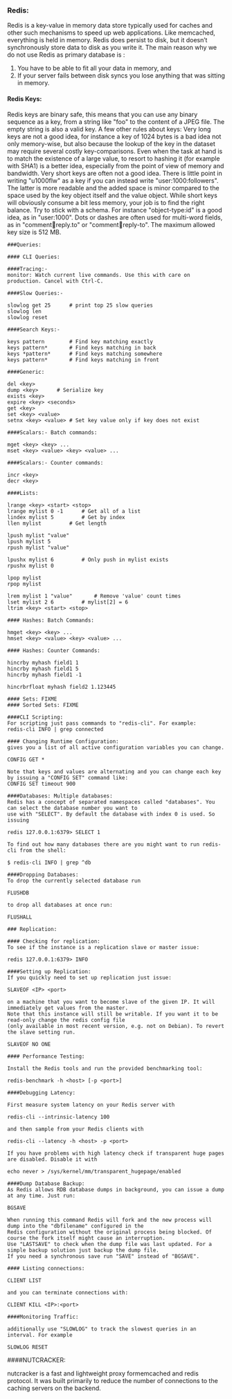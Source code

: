 ### Redis:

Redis is a key-value in memory data store typically used for caches and other such mechanisms to speed up web applications. 
Like memcached, everything is held in memory. Redis does persist to disk, but it doesn’t synchronously store data to disk as you write it.
The main reason why we do not use Redis as primary database is :

1. You have to be able to fit all your data in memory, and
2. If your server fails between disk syncs you lose anything that was sitting in memory.

#### Redis Keys:

Redis keys are binary safe, this means that you can use any binary sequence as a key, from a string like "foo" to the content of a JPEG file. The empty string is also a valid key.
A few other rules about keys:
Very long keys are not a good idea, for instance a key of 1024 bytes is a bad idea not only memory-wise, but also because the lookup of the key in the dataset may require several costly key-comparisons. Even when the task at hand is to match the existence of a large value, to resort to hashing it (for example with SHA1) is a better idea, especially from the point of view of memory and bandwidth.
Very short keys are often not a good idea. There is little point in writing "u1000flw" as a key if you can instead write "user:1000:followers". The latter is more readable and the added space is minor compared to the space used by the key object itself and the value object. While short keys will obviously consume a bit less memory, your job is to find the right balance.
Try to stick with a schema. For instance "object-type:id" is a good idea, as in "user:1000". Dots or dashes are often used for multi-word fields, as in "comment:1234:reply.to" or "comment:1234:reply-to".
The maximum allowed key size is 512 MB.
```
###Queries:

#### CLI Queries:

####Tracing:-
monitor: Watch current live commands. Use this with care on production. Cancel with Ctrl-C.

####Slow Queries:-

slowlog get 25		# print top 25 slow queries
slowlog len		
slowlog reset

####Search Keys:-

keys pattern		# Find key matching exactly
keys pattern*		# Find keys matching in back
keys *pattern*		# Find keys matching somewhere
keys pattern*		# Find keys matching in front

####Generic:

del <key>
dump <key>		# Serialize key
exists <key>
expire <key> <seconds>
get <key>	
set <key> <value>
setnx <key> <value>	# Set key value only if key does not exist

####Scalars:- Batch commands:

mget <key> <key> ...
mset <key> <value> <key> <value> ...

####Scalars:- Counter commands:

incr <key>
decr <key>

####Lists:

lrange <key> <start> <stop>
lrange mylist 0 -1		# Get all of a list
lindex mylist 5			# Get by index
llen mylist			# Get length

lpush mylist "value"
lpush mylist 5			
rpush mylist "value"

lpushx mylist 6			# Only push in mylist exists
rpushx mylist 0 

lpop mylist
rpop mylist

lrem mylist 1 "value"		# Remove 'value' count times
lset mylist 2 6			# mylist[2] = 6
ltrim <key> <start> <stop>

#### Hashes: Batch Commands:

hmget <key> <key> ...
hmset <key> <value> <key> <value> ...

#### Hashes: Counter Commands:

hincrby myhash field1 1
hincrby myhash field1 5
hincrby myhash field1 -1

hincrbrfloat myhash field2 1.123445 

#### Sets: FIXME
#### Sorted Sets: FIXME

####CLI Scripting:
For scripting just pass commands to "redis-cli". For example:
redis-cli INFO | grep connected

#### Changing Runtime Configuration:
gives you a list of all active configuration variables you can change.

CONFIG GET *

Note that keys and values are alternating and you can change each key by issuing a "CONFIG SET" command like:
CONFIG SET timeout 900

####Databases: Multiple databases:
Redis has a concept of separated namespaces called "databases". You can select the database number you want to 
use with "SELECT". By default the database with index 0 is used. So issuing

redis 127.0.0.1:6379> SELECT 1

To find out how many databases there are you might want to run redis-cli from the shell:

$ redis-cli INFO | grep ^db

####Dropping Databases:
To drop the currently selected database run

FLUSHDB

to drop all databases at once run:

FLUSHALL

### Replication:

#### Checking for replication:
To see if the instance is a replication slave or master issue:

redis 127.0.0.1:6379> INFO

####Setting up Replication:
If you quickly need to set up replication just issue:

SLAVEOF <IP> <port>

on a machine that you want to become slave of the given IP. It will immediately get values from the master. 
Note that this instance will still be writable. If you want it to be read-only change the redis config file 
(only available in most recent version, e.g. not on Debian). To revert the slave setting run.

SLAVEOF NO ONE

#### Performance Testing:

Install the Redis tools and run the provided benchmarking tool:

redis-benchmark -h <host> [-p <port>]

####Debugging Latency:

First measure system latency on your Redis server with

redis-cli --intrinsic-latency 100

and then sample from your Redis clients with

redis-cli --latency -h <host> -p <port>

If you have problems with high latency check if transparent huge pages are disabled. Disable it with

echo never > /sys/kernel/mm/transparent_hugepage/enabled

####Dump Database Backup:
As Redis allows RDB database dumps in background, you can issue a dump at any time. Just run:

BGSAVE

When running this command Redis will fork and the new process will dump into the "dbfilename" configured in the 
Redis configuration without the original process being blocked. Of course the fork itself might cause an interruption. 
Use "LASTSAVE" to check when the dump file was last updated. For a simple backup solution just backup the dump file. 
If you need a synchronous save run "SAVE" instead of "BGSAVE".

#### Listing connections:

CLIENT LIST

and you can terminate connections with:

CLIENT KILL <IP>:<port>

####Monitoring Traffic:

additionally use "SLOWLOG" to track the slowest queries in an interval. For example

SLOWLOG RESET
```
####NUTCRACKER:

nutcracker is a fast and lightweight proxy formemcached and redis protocol. It was built primarily to reduce the number of connections to the caching servers on the backend.
